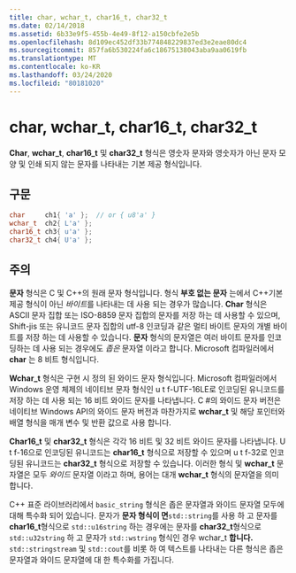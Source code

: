 ```yaml
---
title: char, wchar_t, char16_t, char32_t
ms.date: 02/14/2018
ms.assetid: 6b33e9f5-455b-4e49-8f12-a150cbfe2e5b
ms.openlocfilehash: 8d109ec452df33b774848229837ed3e2eae80dc4
ms.sourcegitcommit: 857fa6b530224fa6c18675138043aba9aa0619fb
ms.translationtype: MT
ms.contentlocale: ko-KR
ms.lasthandoff: 03/24/2020
ms.locfileid: "80181020"
---
```

# <a name="char-wchar_t-char16_t-char32_t"></a>char, wchar_t, char16_t, char32_t

**Char**, **wchar_t**, **char16_t** 및 **char32_t** 형식은 영숫자 문자와 영숫자가 아닌 문자 모양 및 인쇄 되지 않는 문자를 나타내는 기본 제공 형식입니다.

## <a name="syntax"></a>구문

```cpp
char     ch1{ 'a' };  // or { u8'a' }
wchar_t  ch2{ L'a' };
char16_t ch3{ u'a' };
char32_t ch4{ U'a' };
```

## <a name="remarks"></a>주의

**문자** 형식은 C 및 C++의 원래 문자 형식입니다. 형식 **부호 없는 문자** 는에서 C++기본 제공 형식이 아닌 *바이트*를 나타내는 데 사용 되는 경우가 많습니다. **Char** 형식은 ASCII 문자 집합 또는 ISO-8859 문자 집합의 문자를 저장 하는 데 사용할 수 있으며, Shift-jis 또는 유니코드 문자 집합의 utf-8 인코딩과 같은 멀티 바이트 문자의 개별 바이트를 저장 하는 데 사용할 수 있습니다. **문자** 형식의 문자열은 여러 바이트 문자를 인코딩하는 데 사용 되는 경우에도 *좁은* 문자열 이라고 합니다. Microsoft 컴파일러에서 **char** 는 8 비트 형식입니다.

**Wchar_t** 형식은 구현 시 정의 된 와이드 문자 형식입니다. Microsoft 컴파일러에서 Windows 운영 체제의 네이티브 문자 형식인 u t f-UTF-16LE로 인코딩된 유니코드를 저장 하는 데 사용 되는 16 비트 와이드 문자를 나타냅니다. C #의 와이드 문자 버전은 네이티브 Windows API의 와이드 문자 버전과 마찬가지로 **wchar_t** 및 해당 포인터와 배열 형식을 매개 변수 및 반환 값으로 사용 합니다.

**Char16_t** 및 **char32_t** 형식은 각각 16 비트 및 32 비트 와이드 문자를 나타냅니다. U t f-16으로 인코딩된 유니코드는 **char16_t** 형식으로 저장할 수 있으며 u t f-32로 인코딩된 유니코드는 **char32_t** 형식으로 저장할 수 있습니다. 이러한 형식 및 **wchar_t** 문자열은 모두 *와이드* 문자열 이라고 하며, 용어는 대개 **wchar_t** 형식의 문자열을 의미 합니다.

C++ 표준 라이브러리에서 `basic_string` 형식은 좁은 문자열과 와이드 문자열 모두에 대해 특수화 되어 있습니다. 문자가 **문자 형식이 면**`std::string`를 사용 하 고 문자를 **char16_t**형식으로 `std::u16string` 하는 경우에는 문자를 **char32_t**형식으로 `std::u32string` 하 고 문자가 `std::wstring` 형식인 경우 wchar_t **합니다.** `std::stringstream` 및 `std::cout`를 비롯 하 여 텍스트를 나타내는 다른 형식은 좁은 문자열과 와이드 문자열에 대 한 특수화를 가집니다.
